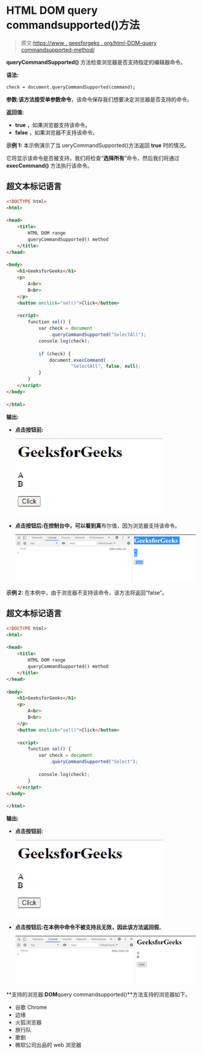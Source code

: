 # HTML DOM query commandsupported()方法

> 原文:[https://www . geesforgeks . org/html-DOM-query commandsupported-method/](https://www.geeksforgeeks.org/html-dom-querycommandsupported-method/)

**queryCommandSupported()** 方法检查浏览器是否支持指定的编辑器命令。

**语法:**

```html
check = document.queryCommandSupported(command);
```

**参数:**该方法接受单参数**命令**，该命令保存我们想要决定浏览器是否支持的命令。

**返回值:**

*   **true** ，如果浏览器支持该命令。
*   **false** ，如果浏览器不支持该命令。

**示例 1:** 本示例演示了当 ueryCommandSupported()方法返回 **true** 时的情况。

它将显示该命令是否被支持，我们将检查“**选择所有**”命令，然后我们将通过 **execCommand()** 方法执行该命令。

## 超文本标记语言

```html
<!DOCTYPE html>
<html>

<head>
    <title>
        HTML DOM range
        queryCommandSupported() method
    </title>
</head>

<body>
    <h1>GeeksforGeeks</h1>
    <p>
        A<br>
        B<br>
    </p>
    <button onclick="sel()">Click</button>

    <script>
        function sel() {
            var check = document
                .queryCommandSupported("SelectAll");
            console.log(check);

            if (check) {
                document.execCommand(
                        "SelectAll", false, null);
            }
        }
    </script>
</body>

</html>
```

**输出:**

*   **点击按钮前:**

    ![](img/3f6120d1e3c1b3ce63baafd92168153b.png)

*   **点击按钮后:**在控制台中，可以看到**真**布尔值，因为浏览器支持该命令。

    ![](img/e7b50091d7e3dfb3918a499c38dfb3af.png)

**示例 2:** 在本例中，由于浏览器不支持该命令，该方法将返回“false”。

## 超文本标记语言

```html
<!DOCTYPE html>
<html>

<head>
    <title>
        HTML DOM range 
        queryCommandSupported() method
    </title>
</head>

<body>
    <h1>GeeksforGeeks</h1>
    <p>
        A<br>
        B<br>
    </p>
    <button onclick="sel()">Click</button>

    <script>
        function sel() {
            var check = document
                .queryCommandSupported("Select");

            console.log(check);
        }
    </script>
</body>

</html>
```

**输出:**

*   **点击按钮前:**

    ![](img/3f6120d1e3c1b3ce63baafd92168153b.png)

*   **点击按钮后:**在本例中命令不被支持且无效，因此该方法返回**假**。

    ![](img/c73ce16e358638e2a4b35cc351c902c4.png)

**支持的浏览器:**DOM**query commandsupported()**方法支持的浏览器如下。

*   谷歌 Chrome
*   边缘
*   火狐浏览器
*   旅行队
*   歌剧
*   微软公司出品的 web 浏览器